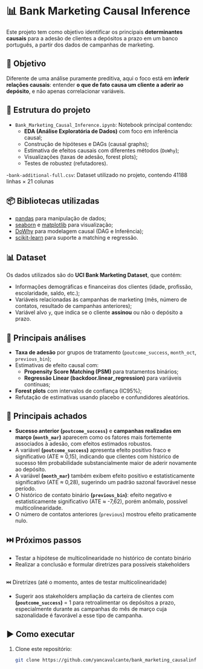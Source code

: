 # 📊 Bank Marketing Causal Inference

Este projeto tem como objetivo identificar os principais **determinantes causais** para a adesão de clientes a depósitos a prazo em um banco português, a partir dos dados de campanhas de marketing.

## 🎯 Objetivo
Diferente de uma análise puramente preditiva, aqui o foco está em **inferir relações causais**: entender **o que de fato causa um cliente a aderir ao depósito**, e não apenas correlacionar variáveis.

## 📂 Estrutura do projeto
- `Bank_Marketing_Causal_Inference.ipynb`: Notebook principal contendo:
  - **EDA (Análise Exploratória de Dados)** com foco em inferência causal;
  - Construção de hipóteses e DAGs (causal graphs);
  - Estimativa de efeitos causais com diferentes métodos (`DoWhy`);
  - Visualizações (taxas de adesão, forest plots);
  - Testes de robustez (refutadores).
    
-`bank-additional-full.csv`: Dataset utilizado no projeto, contendo 41188 linhas × 21 colunas

## 📦 Bibliotecas utilizadas
- [pandas](https://pandas.pydata.org/) para manipulação de dados;  
- [seaborn](https://seaborn.pydata.org/) e [matplotlib](https://matplotlib.org/) para visualização;  
- [DoWhy](https://microsoft.github.io/dowhy/) para modelagem causal (DAG e Inferência);  
- [scikit-learn](https://scikit-learn.org/) para suporte a matching e regressão.

## 📊 Dataset
Os dados utilizados são do **UCI Bank Marketing Dataset**, que contém:
- Informações demográficas e financeiras dos clientes (idade, profissão, escolaridade, saldo, etc.);
- Variáveis relacionadas às campanhas de marketing (mês, número de contatos, resultado de campanhas anteriores);
- Variável alvo `y`, que indica se o cliente **assinou** ou não o depósito a prazo.

## 🔎 Principais análises
- **Taxa de adesão** por grupos de tratamento (`poutcome_success`, `month_oct`, `previous_bin`);
- Estimativas de efeito causal com:
  - **Propensity Score Matching (PSM)** para tratamentos binários;
  - **Regressão Linear (backdoor.linear_regression)** para variáveis contínuas;
- **Forest plots** com intervalos de confiança (IC95%);
- Refutação de estimativas usando placebo e confundidores aleatórios.

## 📌 Principais achados
- **Sucesso anterior (`poutcome_success`)** e **campanhas realizadas em março (`month_mar`)** aparecem como os fatores mais fortemente associados à adesão, com efeitos estimados robustos.
- A variável **(`poutcome_success`)** apresenta efeito positivo fraco e significativo (ATE ≈ 0,15), indicando que clientes com histórico de sucesso têm probabilidade substancialmente maior de aderir novamente ao depósito.
- A variável **(`month_mar`)** também exibem efeito positivo e estatisticamente significativo (ATE ≈ 0,28), sugerindo um padrão sazonal favorável nesse período.
- O histórico de contato binário **(`previous_bin`)**: efeito negativo e estatisticamente significativo (ATE ≈ -7,62), porém anômalo, possível multicolinearidade.
- O número de contatos anteriores (`previous`) mostrou efeito praticamente nulo.

## ⏭️ Próximos passos
- Testar a hipótese de multicolinearidade no histórico de contato binário
- Realizar a conclusão e formular diretrizes para possíveis stakeholders

##
⏭️ Diretrizes (até o momento, antes de testar multicolinearidade)
- Sugerir aos stakeholders ampliação da carteira de clientes com **(`poutcome_success`)** = 1 para retroalimentar os depósitos a prazo, especialmente durante as campanhas do mês de março cuja sazonalidade é favorável a esse tipo de campanha.

## ▶️ Como executar
1. Clone este repositório:
   ```bash
   git clone https://github.com/yancavalcante/bank_marketing_causalinference.git
